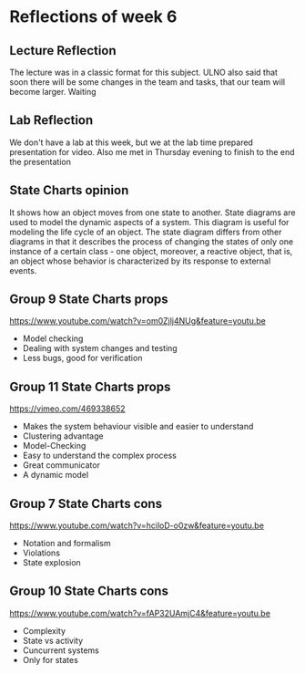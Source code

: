 # Reflections of week 6

## Lecture Reflection
The lecture was in a classic format for this subject. ULNO also said that soon there will be some changes in the team and tasks, that our team will become larger. Waiting

## Lab Reflection
We don't have a lab at this week, but we at the lab time prepared presentation for video. Also me met in Thursday evening to finish to the end the presentation

## State Charts opinion

It shows how an object moves from one state to another. State diagrams are used to model the dynamic aspects of a system. 
This diagram is useful for modeling the life cycle of an object. The state diagram differs from other diagrams in that it 
describes the process of changing the states of only one instance of a certain class - one object, moreover, a reactive object, 
that is, an object whose behavior is characterized by its response to external events.


## Group 9 State Charts  props
https://www.youtube.com/watch?v=om0Zjlj4NUg&feature=youtu.be
- Model checking
- Dealing with system changes and testing
- Less bugs, good for verification

## Group 11 State Charts  props
https://vimeo.com/469338652
- Makes the system behaviour visible and easier to understand
- Clustering advantage
- Model-Checking
- Easy to understand the complex process
- Great communicator
- A dynamic model

## Group 7 State Charts  cons
https://www.youtube.com/watch?v=hciloD-o0zw&feature=youtu.be
- Notation and formalism
- Violations
- State explosion

## Group 10 State Charts  cons
https://www.youtube.com/watch?v=fAP32UAmjC4&feature=youtu.be
- Complexity
- State vs activity
- Cuncurrent systems
- Only for states



